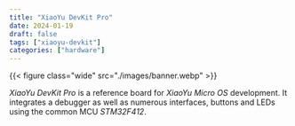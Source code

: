 ```yaml
---
title: "XiaoYu DevKit Pro"
date: 2024-01-19
draft: false
tags: ["xiaoyu-devkit"]
categories: ["hardware"]
---
```


{{< figure class="wide" src="./images/banner.webp" >}}

_XiaoYu DevKit Pro_ is a reference board for _XiaoYu Micro OS_ development.
It integrates a debugger as well as numerous interfaces, buttons and LEDs using
the common MCU _STM32F412_.